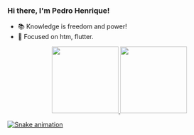 ### Hi there, I'm Pedro Henrique!

- 📚 Knowledge is freedom and power!
- 🐍 Focused on htm, flutter.
<div align="center">
  <a href="https://github.com/PeedroHenriquee">
  <img height="150em" src="https://github-readme-stats.vercel.app/api?username=PeedroHenriquee&show_icons=true&theme=tokyonight&include_all_commits=true&count_private=true"/>
  <img height="150em" src="https://github-readme-stats.vercel.app/api/top-langs/?username=PeedroHenriquee&layout=compact&langs_count=7&theme=tokyonight"/>
</div>

  ![Snake animation](https://github.com/PeedroHenriqu/PeedroHenriquee/blob/output/github-contribution-grid-snake.svg)
